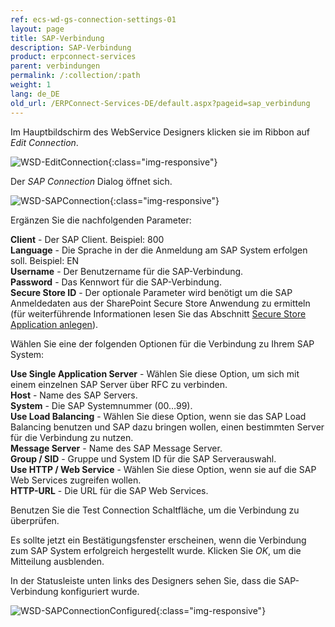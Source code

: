 ```yaml
---
ref: ecs-wd-gs-connection-settings-01
layout: page
title: SAP-Verbindung
description: SAP-Verbindung
product: erpconnect-services
parent: verbindungen
permalink: /:collection/:path
weight: 1
lang: de_DE
old_url: /ERPConnect-Services-DE/default.aspx?pageid=sap_verbindung
---
```


Im Hauptbildschirm des WebService Designers klicken sie im Ribbon auf *Edit Connection*.

![WSD-EditConnection](/img/content/WSD-EditConnection.PNG){:class="img-responsive"}

Der *SAP Connection* Dialog öffnet sich.

![WSD-SAPConnection](/img/content/WSD-SAPConnection.PNG){:class="img-responsive"}

Ergänzen Sie die nachfolgenden Parameter:

**Client** - Der SAP Client. Beispiel: 800<br>
**Language** - Die Sprache in der die Anmeldung am SAP System erfolgen soll. Beispiel: EN<br>
**Username** -	Der Benutzername für die SAP-Verbindung.<br>
**Password** -	Das Kennwort für die SAP-Verbindung.<br>
**Secure Store ID** -	Der optionale Parameter wird benötigt um die SAP Anmeldedaten aus der SharePoint Secure Store Anwendung zu ermitteln (für weiterführende Informationen lesen Sie das Abschnitt [Secure Store Application anlegen](../../../ecs-runtime/ecs-konfiguration/ecs-secure-store-application-anlegen)).

Wählen Sie eine der folgenden Optionen für die Verbindung zu Ihrem SAP System:

**Use Single Application Server** -	Wählen Sie diese Option, um sich mit einem einzelnen SAP Server über RFC zu verbinden.<br>
**Host** -	Name des SAP Servers.<br>
**System** -	Die SAP Systemnummer (00…99).<br>
**Use Load Balancing** - Wählen Sie diese Option, wenn sie das SAP Load Balancing benutzen und SAP dazu bringen wollen, einen bestimmten Server für die Verbindung zu nutzen.<br>
**Message Server** - Name des SAP Message Server. <br>
**Group / SID** -	Gruppe und System ID für die SAP Serverauswahl.<br>
**Use HTTP / Web Service** -	Wählen Sie diese Option, wenn sie auf die SAP Web Services zugreifen wollen.<br>
**HTTP-URL** -	Die URL für die SAP Web Services.

Benutzen Sie die Test Connection Schaltfläche, um die Verbindung zu überprüfen.

Es sollte jetzt ein Bestätigungsfenster erscheinen, wenn die Verbindung zum SAP System erfolgreich hergestellt wurde. Klicken Sie *OK*, um die Mitteilung ausblenden.

In der Statusleiste unten links des Designers sehen Sie, dass die SAP-Verbindung konfiguriert wurde. 

![WSD-SAPConnectionConfigured](/img/content/WSD-SAPConnectionConfigured.PNG){:class="img-responsive"}

